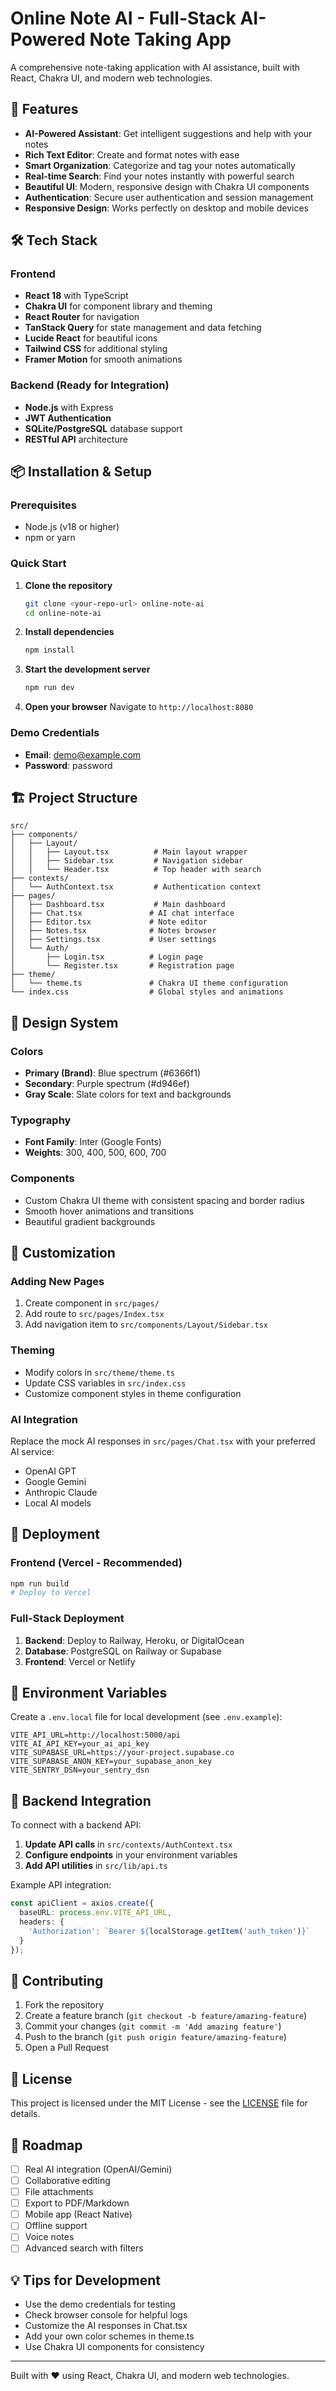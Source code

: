 
# Online Note AI - Full-Stack AI-Powered Note Taking App

A comprehensive note-taking application with AI assistance, built with React, Chakra UI, and modern web technologies.

## 🚀 Features

- **AI-Powered Assistant**: Get intelligent suggestions and help with your notes
- **Rich Text Editor**: Create and format notes with ease
- **Smart Organization**: Categorize and tag your notes automatically
- **Real-time Search**: Find your notes instantly with powerful search
- **Beautiful UI**: Modern, responsive design with Chakra UI components
- **Authentication**: Secure user authentication and session management
- **Responsive Design**: Works perfectly on desktop and mobile devices

## 🛠️ Tech Stack

### Frontend
- **React 18** with TypeScript
- **Chakra UI** for component library and theming
- **React Router** for navigation
- **TanStack Query** for state management and data fetching
- **Lucide React** for beautiful icons
- **Tailwind CSS** for additional styling
- **Framer Motion** for smooth animations

### Backend (Ready for Integration)
- **Node.js** with Express
- **JWT Authentication**
- **SQLite/PostgreSQL** database support
- **RESTful API** architecture

## 📦 Installation & Setup

### Prerequisites
- Node.js (v18 or higher)
- npm or yarn

### Quick Start

1. **Clone the repository**
   ```bash
   git clone <your-repo-url> online-note-ai
   cd online-note-ai
   ```

2. **Install dependencies**
   ```bash
   npm install
   ```

3. **Start the development server**
   ```bash
   npm run dev
   ```

4. **Open your browser**
   Navigate to `http://localhost:8080`

### Demo Credentials
- **Email**: demo@example.com
- **Password**: password

## 🏗️ Project Structure

```
src/
├── components/
│   ├── Layout/
│   │   ├── Layout.tsx          # Main layout wrapper
│   │   ├── Sidebar.tsx         # Navigation sidebar
│   │   └── Header.tsx          # Top header with search
├── contexts/
│   └── AuthContext.tsx         # Authentication context
├── pages/
│   ├── Dashboard.tsx           # Main dashboard
│   ├── Chat.tsx               # AI chat interface
│   ├── Editor.tsx             # Note editor
│   ├── Notes.tsx              # Notes browser
│   ├── Settings.tsx           # User settings
│   └── Auth/
│       ├── Login.tsx          # Login page
│       └── Register.tsx       # Registration page
├── theme/
│   └── theme.ts               # Chakra UI theme configuration
└── index.css                  # Global styles and animations
```

## 🎨 Design System

### Colors
- **Primary (Brand)**: Blue spectrum (#6366f1)
- **Secondary**: Purple spectrum (#d946ef)
- **Gray Scale**: Slate colors for text and backgrounds

### Typography
- **Font Family**: Inter (Google Fonts)
- **Weights**: 300, 400, 500, 600, 700

### Components
- Custom Chakra UI theme with consistent spacing and border radius
- Smooth hover animations and transitions
- Beautiful gradient backgrounds

## 🔧 Customization

### Adding New Pages
1. Create component in `src/pages/`
2. Add route to `src/pages/Index.tsx`
3. Add navigation item to `src/components/Layout/Sidebar.tsx`

### Theming
- Modify colors in `src/theme/theme.ts`
- Update CSS variables in `src/index.css`
- Customize component styles in theme configuration

### AI Integration
Replace the mock AI responses in `src/pages/Chat.tsx` with your preferred AI service:
- OpenAI GPT
- Google Gemini
- Anthropic Claude
- Local AI models

## 🚀 Deployment

### Frontend (Vercel - Recommended)
```bash
npm run build
# Deploy to Vercel
```

### Full-Stack Deployment
1. **Backend**: Deploy to Railway, Heroku, or DigitalOcean
2. **Database**: PostgreSQL on Railway or Supabase
3. **Frontend**: Vercel or Netlify

## 🔐 Environment Variables

Create a `.env.local` file for local development (see `.env.example`):
```env
VITE_API_URL=http://localhost:5000/api
VITE_AI_API_KEY=your_ai_api_key
VITE_SUPABASE_URL=https://your-project.supabase.co
VITE_SUPABASE_ANON_KEY=your_supabase_anon_key
VITE_SENTRY_DSN=your_sentry_dsn
```

## 📝 Backend Integration

To connect with a backend API:

1. **Update API calls** in `src/contexts/AuthContext.tsx`
2. **Configure endpoints** in your environment variables
3. **Add API utilities** in `src/lib/api.ts`

Example API integration:
```typescript
const apiClient = axios.create({
  baseURL: process.env.VITE_API_URL,
  headers: {
    'Authorization': `Bearer ${localStorage.getItem('auth_token')}`
  }
});
```

## 🤝 Contributing

1. Fork the repository
2. Create a feature branch (`git checkout -b feature/amazing-feature`)
3. Commit your changes (`git commit -m 'Add amazing feature'`)
4. Push to the branch (`git push origin feature/amazing-feature`)
5. Open a Pull Request

## 📄 License

This project is licensed under the MIT License - see the [LICENSE](LICENSE) file for details.

## 🎯 Roadmap

- [ ] Real AI integration (OpenAI/Gemini)
- [ ] Collaborative editing
- [ ] File attachments
- [ ] Export to PDF/Markdown
- [ ] Mobile app (React Native)
- [ ] Offline support
- [ ] Voice notes
- [ ] Advanced search with filters

## 💡 Tips for Development

- Use the demo credentials for testing
- Check browser console for helpful logs
- Customize the AI responses in Chat.tsx
- Add your own color schemes in theme.ts
- Use Chakra UI components for consistency

---

Built with ❤️ using React, Chakra UI, and modern web technologies.

